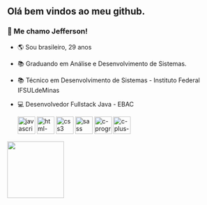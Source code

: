 ## Olá bem vindos ao meu github. 
### 👋 Me chamo Jefferson!<br/>
- 🌎 Sou brasileiro, 29 anos
- 📚 Graduando em Análise e Desenvolvimento de Sistemas.
- 📚 Técnico em Desenvolvimento de Sistemas - Instituto Federal IFSULdeMinas
- 💻 Desenvolvedor Fullstack Java - EBAC



     <div display="inline">
     <img width="40" height="40" src="https://img.icons8.com/color/48/javascript--v1.png" alt="javascript--v1"/> 
     <img width="40" height="40" src="https://img.icons8.com/color/48/html-5--v1.png" alt="html-5--v1"/> 
     <img width="40" height="40" src="https://img.icons8.com/color/48/css3.png" alt="css3"/> 
     <img width="40" height="40" src="https://img.icons8.com/color/48/sass.png" alt="sass"/>
     <img width="40" height="40" src="https://img.icons8.com/fluency/48/c-programming.png" alt="c-programming"/>
     <img width="40" height="40" src="https://img.icons8.com/fluency/48/c-plus-plus-logo.png" alt="c-plus-plus-logo"/>
     </div>
<!--      
<img width="40" height="40" src="https://img.icons8.com/color/48/java-coffee-cup-logo--v1.png" alt="java-coffee-cup-logo--v1"/>
  <img width="40" height="40" src="https://img.icons8.com/office/40/react.png" alt="react"/>
-->




          
<div  display="inline">
<img height="130px" src="https://github-readme-stats.vercel.app/api/top-langs/?username=jeffersoncabraal&hide=html&hide_title=true&hide_border=true&layout=compact&langs_count=6&exclude_repo=comp426,Redventures-Movie-Quotes&text_color=000&icon_color=fff&bg_color=0,52fa5a,4dfcff,c64dff&theme=graywhite" /></a>
</div>






